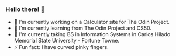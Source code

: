 <!--
**JeffreyMagallanesJr/JeffreyMagallanesJr** is a ✨ _special_ ✨ repository because its `README.md` (this file) appears on your GitHub profile.

Here are some ideas to get you started:

- 🔭 I’m currently working on ...
- 🌱 I’m currently learning ...
- 👯 I’m looking to collaborate on ...
- 🤔 I’m looking for help with ...
- 💬 Ask me about ...
- 📫 How to reach me: ...
- 😄 Pronouns: ...
- ⚡ Fun fact: ...
-->
### Hello there! 👋

- 🔭 I’m currently working on a Calculator site for The Odin Project.
- 🌱 I’m currently learning from The Odin Project and CS50.
- 🏫 I'm currently taking BS in Information Systems in Carlos Hilado Memorial State University - Fortune Towne.
- ⚡ Fun fact: I have curved pinky fingers.
